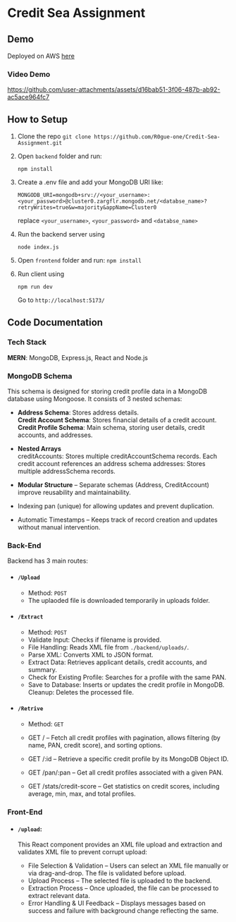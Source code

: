 # Credit Sea Assignment 
## Demo
Deployed on AWS [here](http://3.108.59.253:5173/)
### Video Demo


https://github.com/user-attachments/assets/d16bab51-3f06-487b-ab92-ac5ace964fc7



## How to Setup
1. Clone the repo `git clone https://github.com/R0gue-one/Credit-Sea-Assignment.git`
2. Open `backend` folder and run:
   ```
   npm install
   ```
3. Create a .env file and add your MongoDB URI like:
    ```
    MONGODB_URI=mongodb+srv://<your_username>:<your_password>@cluster0.zargflr.mongodb.net/<databse_name>?retryWrites=true&w=majority&appName=Cluster0
    ```
    replace `<your_username>`, `<your_password>` and `<databse_name>`

4. Run the backend server using
   ```
   node index.js
   ```
5. Open `frontend` folder and run: `npm install`
6. Run client using
   ```
   npm run dev
   ```
    Go to `http://localhost:5173/`



## Code Documentation
### Tech Stack
**MERN**: MongoDB, Express.js, React and Node.js

### MongoDB Schema
This schema is designed for storing credit profile data in a MongoDB database using Mongoose. It consists of 3 nested schemas:

-  **Address Schema**: Stores address details.<br>
   **Credit Account Schema**: Stores financial details of a credit account.<br>
   **Credit Profile Schema**: Main schema, storing user details, credit accounts, and addresses.

-  **Nested Arrays**<br>
   creditAccounts: Stores multiple creditAccountSchema records. Each credit account references an address schema
   addresses: Stores multiple addressSchema records.

-  **Modular Structure** – Separate schemas (Address, CreditAccount) improve reusability and maintainability.
-  Indexing pan (unique) for allowing updates and prevent duplication.
-  Automatic Timestamps – Keeps track of record creation and updates without manual intervention.

### Back-End 
Backend has 3 main routes:
- #### `/Upload`
   - Method: `POST` 
   - The uplaoded file is downloaded temporarily in uploads folder.
- #### `/Extract`
   - Method: `POST`
   - Validate Input: Checks if filename is provided.
   - File Handling: Reads XML file from `./backend/uploads/`.
   - Parse XML: Converts XML to JSON format.
   - Extract Data: Retrieves applicant details, credit accounts, and summary.
   - Check for Existing Profile: Searches for a profile with the same PAN.
   - Save to Database: Inserts or updates the credit profile in MongoDB.
Cleanup: Deletes the processed file.   
- #### `/Retrive`
   - Method: `GET`
   - GET / – Fetch all credit profiles with pagination, allows filtering (by name, PAN, credit score), and sorting options.

   - GET /:id – Retrieve a specific credit profile by its MongoDB Object ID.

   - GET /pan/:pan – Get all credit profiles associated with a given PAN.

   - GET /stats/credit-score – Get statistics on credit scores, including average, min, max, and total profiles.
 

### Front-End
- #### `/upload`:
  This React component provides an XML file upload and extraction and validates XML file to prevent corrupt upload:

   - File Selection & Validation – Users can select an XML file manually or via drag-and-drop. The file is validated before upload.
   - Upload Process – The selected file is uploaded to the backend.   
   - Extraction Process – Once uploaded, the file can be processed to extract relevant data.
   - Error Handling & UI Feedback – Displays messages based on success and failure with background change reflecting the same.

   
